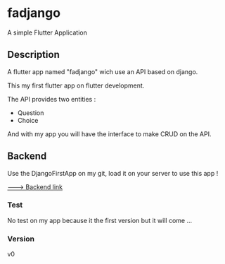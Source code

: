 # fadjango
A simple Flutter Application

## Description
A flutter app named "fadjango" wich use an API based on django.

This my first flutter app on flutter development. 

The API provides two entities :
- Question 
- Choice

And with my app you will have the interface to make CRUD on the API.

## Backend
Use the DjangoFirstApp on my git, load it on your server to use this 
app !

[---> Backend link](https://github.com/marteaupickeur/DjangoFisrtApp.git)

### Test
No test on my app because it the first version but it will come ...

### Version
v0

